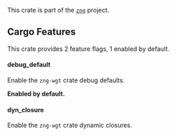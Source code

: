 <!--do doc --readme header-->
This crate is part of the [`zng`](https://github.com/zng-ui/zng?tab=readme-ov-file#crates) project.


<!--do doc --readme features-->
## Cargo Features


This crate provides 2 feature flags, 1 enabled by default.

#### debug_default
Enable the `zng-wgt` crate debug  defaults.



 **Enabled by default.**

#### dyn_closure
Enable the `zng-wgt` crate dynamic closures.


<!--do doc --readme #SECTION-END-->


